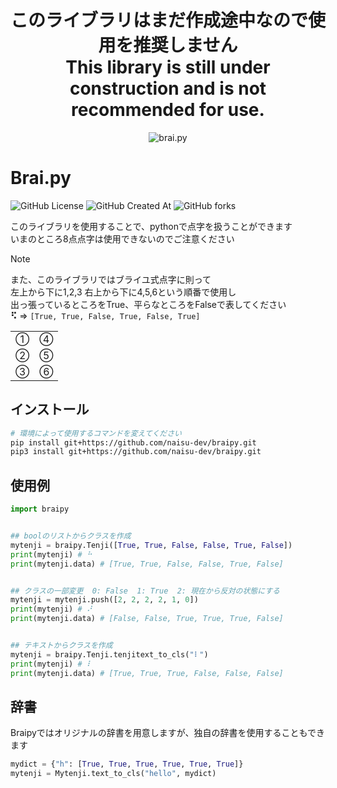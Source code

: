<div align = center><h1>このライブラリはまだ作成途中なので使用を推奨しません<br>This library is still under construction and is not recommended for use.</h1></div>

<div align = center><img src = "https://typograssy.deno.dev/api?text=Brai.py&comment=" alt = "brai.py"></div>

# Brai.py  
![GitHub License](https://img.shields.io/github/license/naisu-dev/braipy)
![GitHub Created At](https://img.shields.io/github/created-at/naisu-dev/braipy)
![GitHub forks](https://img.shields.io/github/forks/naisu-dev/braipy?style=flat)  

このライブラリを使用することで、pythonで点字を扱うことができます  
いまのところ8点点字は使用できないのでご注意ください  
> [!NOTE]
> また、このライブラリではブライユ式点字に則って  
> 左上から下に1,2,3 右上から下に4,5,6という順番で使用し  
> 出っ張っているところをTrue、平らなところをFalseで表してください  
> <b>⠫</b> &#8658; `[True, True, False, True, False, True]`
> <table><tr><td>①</td><td>④</td></tr><tr><td>②</td><td>⑤</td></tr><tr><td>③</td><td>⑥</td></tr></table>


## インストール
```bash
# 環境によって使用するコマンドを変えてください
pip install git+https://github.com/naisu-dev/braipy.git
pip3 install git+https://github.com/naisu-dev/braipy.git

```

## 使用例
```python
import braipy


## boolのリストからクラスを作成
mytenji = braipy.Tenji([True, True, False, False, True, False])
print(mytenji) # ⠓
print(mytenji.data) # [True, True, False, False, True, False]


## クラスの一部変更  0: False  1: True  2: 現在から反対の状態にする
mytenji = mytenji.push([2, 2, 2, 2, 1, 0])
print(mytenji) # ⠜
print(mytenji.data) # [False, False, True, True, True, False]


## テキストからクラスを作成
mytenji = braipy.Tenji.tenjitext_to_cls("⠇")
print(mytenji) # ⠇
print(mytenji.data) # [True, True, True, False, False, False]
```

## 辞書
Braipyではオリジナルの辞書を用意しますが、独自の辞書を使用することもできます  
```python
mydict = {"h": [True, True, True, True, True, True]}
mytenji = Mytenji.text_to_cls("hello", mydict)
```
